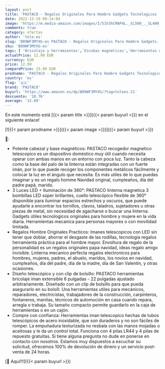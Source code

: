 ```yaml
---
layout: post
title: 'PASTACO - Regalos Originales Para Hombre Gadgets Tecnologicos  Electronica Regalos Hombre Papa Cumpleanos Navidad Día Del Padre Personalizados  Utiles Herramientas Taller Mecanico Iman Telescópico con LED'
date: 2022-12-19 09:14:04
image: 'https://m.media-amazon.com/images/I/51h3hCMAP4L._SL500_._SL400_.jpg'
comments: true
category: ofertas
author: 'tole.es'
slug: 'B09WF3MYXG-es PASTACO - Regalos Originales Para Hombre Gadgets...'
sku: 'B09WF3MYXG-es'
tags: [ 'Bricolaje y herramientas','Escobas magnéticas','Herramientas de mano','Herramientas manuales y eléctricas','navidad','pastaco','🇪🇸', ]
actualPrice: 12.99 EUR
currency: EUR
price: 12.99
comparePrice: 15.99 EUR
prodname: 'PASTACO - Regalos Originales Para Hombre Gadgets Tecnologicos  Electronica Regalos Hombre Papa Cumpleanos Navidad Día Del Padre Personalizados  Utiles Herramientas Taller Mecanico Iman Telescópico con LED'
country: 'es'
flag: '🇪🇸'
brand: 'PASTACO'
buyurl: 'https://www.amazon.es/dp/B09WF3MYXG/?tag=tolees-21'
descuento: '18.76'
average: '12.99'
---
```


En este momento está [{{< param title >}}]({{< param buyurl >}}) en el siguiente enlace!

[![{{< param prodname >}}]({{< param image >}})]({{< param buyurl >}})

🔎:

- Potente cabezal y base magnéticos: PASTACO recogedor magnetico telescopico es un dispositivo doméstico muy útil cuando necesita operar con ambas manos en un entorno con poca luz. Tanto la cabeza como la base del palo de la linterna están integradas con un fuerte imán, por lo que puede recoger los componentes metálicos fácilmente y colocar la luz en el ángulo que necesita. Es más utiles de lo que puedas imaginar y es un regalo homme Navidad original, cumpleaños, día del padre papá, marido.
- 3 Luces LED + Iluminación de 360°: PASTACO linterna magnetica 3 bombillas LED súper brillantes, cuello telescópico flexible de 360° disponible para iluminar espacios estrechos y oscuros, que puede ayudarle a encontrar los tornillos, clavos, taladros, sujetadores u otras piezas de metal, sin necesidad de agacharse o buscar una linterna. Gadgets útiles tecnologicos originales para hombre y mujere en la vida diaria. Herramientas mecanica para personas mayores o con movilidad limitada.
- Regalos Hombre Originales Practicos: Imanes telescopicos con LED sin tener que doblar, ahorrar el desgaste de las rodillas, tecnologia regalos herramienta práctica para el hombre mayor. Envoltura de regalo de la personalidad es un regalos originales papa navidad, ideas regalo amigo invisible. Linterna mecanico perfecta regalos electronicos para hombres, mujeres, padres, el abuelo, maridos, los novios en navidad, cumpleaños, dia del padre, día de la madre, día de San Valentín, y otras ocasiones.
- Diseño telescópico y con clip de bolsillo: PASTACO herramientas bricolaje iman extensible 6 pulgadas - 22 pulgadas ajustado arbitrariamente. Diseñado con un clip de bolsillo para que pueda asegurarlo en su bolsill. Una herramientas utiles para mecánicos, reparadores, electricistas, trabajadores de la construcción, carpinteros, fontaneros, manitas, técnicos de automoción en casa cuando repara, arregla o trabaja. Su tamaño compacto permite guardarlo en la caja de herramientas o en un cajón.
- Compre con confianza: Herramientas iman telescopico hechas de tubos telescópicos de acero inoxidable, que son duraderos y no son fáciles de romper. La empuñadura texturizada no resbala con las manos mojadas o aceitosas y le da un control total. Funciona con 4 pilas LR44 y 4 pilas de repuesto gratuitas. Si tiene alguna pregunta no dude en ponerse en contacto con nosotros. Estamos muy dispuestos a escuchar su solicitud, ofrecemos 100% de devolución de dinero y un servicio post-venta de 24 horas.

[🛒 Aquí!!!]({{< param buyurl >}})
